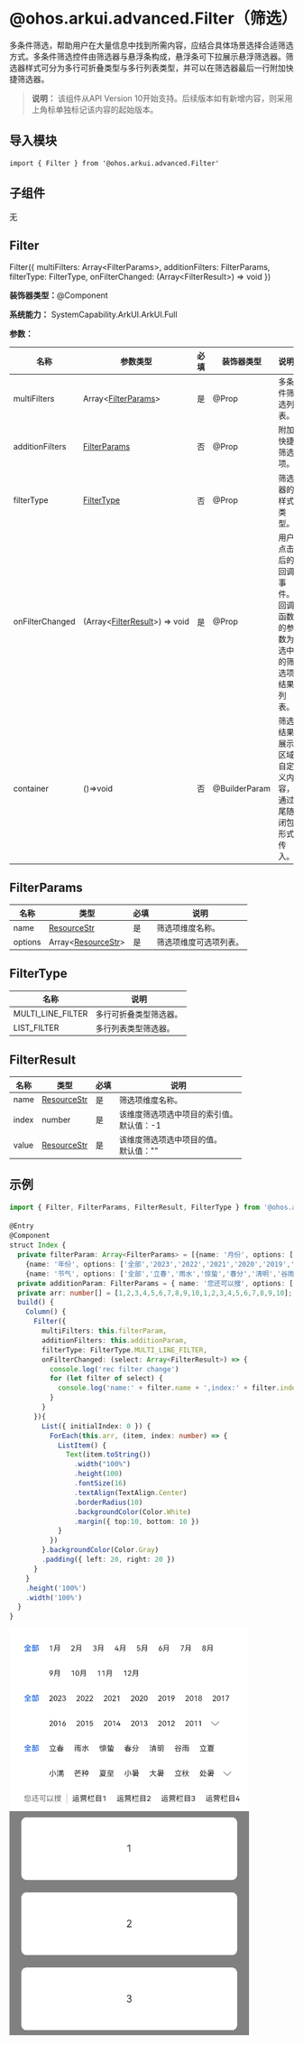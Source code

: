 # @ohos.arkui.advanced.Filter（筛选）


多条件筛选，帮助用户在大量信息中找到所需内容，应结合具体场景选择合适筛选方式。多条件筛选控件由筛选器与悬浮条构成，悬浮条可下拉展示悬浮筛选器。筛选器样式可分为多行可折叠类型与多行列表类型，并可以在筛选器最后一行附加快捷筛选器。


> **说明：**
> 该组件从API Version 10开始支持。后续版本如有新增内容，则采用上角标单独标记该内容的起始版本。


## 导入模块

```
import { Filter } from '@ohos.arkui.advanced.Filter'
```


## 子组件

无


## Filter

Filter({ multiFilters: Array&lt;FilterParams&gt;,  additionFilters: FilterParams, filterType: FilterType, onFilterChanged: (Array&lt;FilterResult&gt;) =&gt; void })

**装饰器类型：**\@Component

**系统能力：** SystemCapability.ArkUI.ArkUI.Full

**参数：**


| 名称 | 参数类型 | 必填 | 装饰器类型 | 说明 | 
| -------- | -------- | -------- | -------- | -------- |
| multiFilters | Array&lt;[FilterParams](#filterparams)&gt; | 是 | \@Prop | 多条件筛选列表。 | 
| additionFilters | [FilterParams](#filterparams) | 否 | \@Prop | 附加快捷筛选项。 | 
| filterType | [FilterType](#filtertype) | 否 | \@Prop | 筛选器的样式类型。 | 
| onFilterChanged | (Array&lt;[FilterResult](#filterresult)&gt;)&nbsp;=&gt;&nbsp;void | 是 | \@Prop | 用户点击后的回调事件。回调函数的参数为选中的筛选项结果列表。 | 
| container | ()=&gt;void | 否 | \@BuilderParam | 筛选结果展示区域自定义内容，通过尾随闭包形式传入。 | 


## FilterParams

| 名称 | 类型 | 必填 | 说明 | 
| -------- | -------- | -------- | -------- |
| name | [ResourceStr](ts-types.md#resourcestr) | 是 | 筛选项维度名称。 | 
| options | Array&lt;[ResourceStr](ts-types.md#resourcestr)&gt; | 是 | 筛选项维度可选项列表。 | 


## FilterType

| 名称 | 说明 | 
| -------- | -------- |
| MULTI_LINE_FILTER | 多行可折叠类型筛选器。 | 
| LIST_FILTER | 多行列表类型筛选器。 | 


## FilterResult

| 名称 | 类型 | 必填 | 说明 | 
| -------- | -------- | -------- | -------- |
| name | [ResourceStr](ts-types.md#resourcestr) | 是 | 筛选项维度名称。 | 
| index | number | 是 | 该维度筛选项选中项目的索引值。<br/>默认值：-1 | 
| value | [ResourceStr](ts-types.md#resourcestr) | 是 | 该维度筛选项选中项目的值。<br/>默认值："" | 


## 示例

```ts
import { Filter, FilterParams, FilterResult, FilterType } from '@ohos.arkui.advanced.Filter'

@Entry
@Component
struct Index {
  private filterParam: Array<FilterParams> = [{name: '月份', options: ['全部','1月','2月','3月','4月','5月','6月','7月','8月','9月','10月','11月','12月']},
    {name: '年份', options: ['全部','2023','2022','2021','2020','2019','2018','2017','2016','2015','2014','2013','2012','2011','2010','2009','2008']},
    {name: '节气', options: ['全部','立春','雨水','惊蛰','春分','清明','谷雨','立夏','小满','芒种','夏至','小暑','大暑','立秋','处暑','白露','秋分','寒露','霜降','立冬','小雪','大雪','冬至','小寒','大寒']}]
  private additionParam: FilterParams = { name: '您还可以搜', options: ['运营栏目1','运营栏目2','运营栏目3','运营栏目4','运营栏目5','运营栏目6']}
  private arr: number[] = [1,2,3,4,5,6,7,8,9,10,1,2,3,4,5,6,7,8,9,10];
  build() {
    Column() {
      Filter({
        multiFilters: this.filterParam,
        additionFilters: this.additionParam,
        filterType: FilterType.MULTI_LINE_FILTER,
        onFilterChanged: (select: Array<FilterResult>) => {
          console.log('rec filter change')
          for (let filter of select) {
            console.log('name:' + filter.name + ',index:' + filter.index + ',value:' + filter.value)
          }
        }
      }){
        List({ initialIndex: 0 }) {
          ForEach(this.arr, (item, index: number) => {
            ListItem() {
              Text(item.toString())
                .width("100%")
                .height(100)
                .fontSize(16)
                .textAlign(TextAlign.Center)
                .borderRadius(10)
                .backgroundColor(Color.White)
                .margin({ top:10, bottom: 10 })
            }
          })
        }.backgroundColor(Color.Gray)
        .padding({ left: 20, right: 20 })
      }
    }
    .height('100%')
    .width('100%')
  }
}
```

![zh-cn_image_0000001665809293](figures/zh-cn_image_0000001665809293.png)
